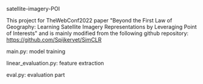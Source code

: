 satellite-imagery-POI

This project for TheWebConf2022 paper "Beyond the First Law of Geography: Learning Satellite Imagery Representations by Leveraging Point of Interests" and is mainly modified from the following github repository:
https://github.com/Spijkervet/SimCLR

main.py:  model training

linear_evaluation.py: feature extraction

eval.py: evaluation part
